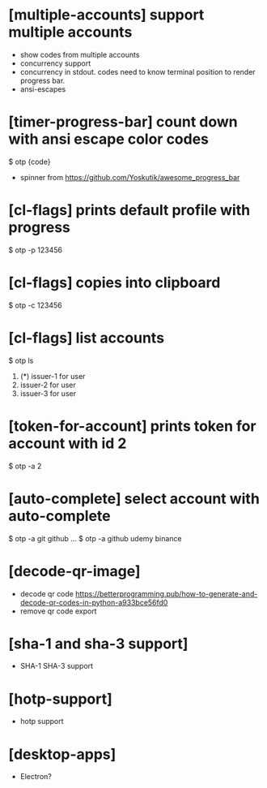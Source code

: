 # [multiple-accounts] support multiple accounts
* show codes from multiple accounts
* concurrency support
* concurrency in stdout. codes need to know terminal position to render progress bar.
* ansi-escapes

# [timer-progress-bar] count down with ansi escape color codes
$ otp
<issuer> <red>{code}</red> <spinner> <seconds>
- spinner from https://github.com/Yoskutik/awesome_progress_bar

# [cl-flags] prints default profile with progress
$ otp -p
123456

# [cl-flags] copies into clipboard 
$ otp -c
123456

# [cl-flags] list accounts
$ otp ls
1. (*) issuer-1 for user
2. issuer-2 for user
3. issuer-3 for user

# [token-for-account] prints token for account with id 2
$ otp -a 2

# [auto-complete] select account with auto-complete
$ otp -a git<Tab>
github ...
$ otp -a <Tab>
github
udemy
binance

# [decode-qr-image]
* decode qr code
  https://betterprogramming.pub/how-to-generate-and-decode-qr-codes-in-python-a933bce56fd0
* remove qr code export
  
# [sha-1 and sha-3 support]
* SHA-1 SHA-3 support

# [hotp-support]
* hotp support

# [desktop-apps]
* Electron?

